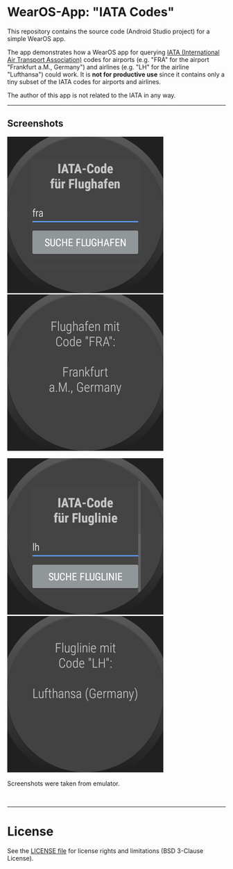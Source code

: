 # WearOS-App: "IATA Codes"

This repository contains the source code (Android Studio project) for a simple WearOS app.

The app demonstrates how a WearOS app for querying 
[IATA (International Air Transport Association)](https://en.wikipedia.org/wiki/International_Air_Transport_Association) 
codes for airports (e.g. "FRA" for the airport "Frankfurt a.M., Germany") and 
airlines (e.g. "LH" for the airline "Lufthansa") could work.
It is **not for productive use** since it contains only a tiny subset of the IATA codes for airports and airlines.


The author of this app is not related to the IATA in any way.

----
## Screenshots

![Screenshot 1](screenshot_1.png) ![Screenshot 2](screenshot_2.png)

![Screenshot 3](screenshot_3.png) ![Screenshot 4](screenshot_4.png)


Screenshots were taken from emulator.

<br>

----
# License

See the [LICENSE file](LICENSE.md) for license rights and limitations (BSD 3-Clause License).
